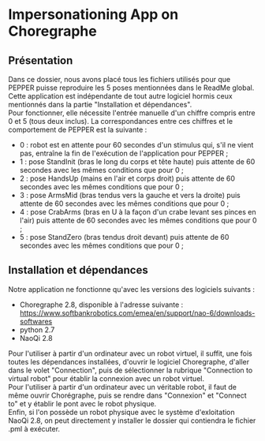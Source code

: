 # Impersonationing App on Choregraphe

## Présentation 
Dans ce dossier, nous avons placé tous les fichiers utilisés pour que PEPPER puisse reproduire les 5 poses mentionnées dans le ReadMe global. 
Cette application est indépendante de tout autre logiciel hormis ceux mentionnés dans la partie "Installation et dépendances".   
Pour fonctionner, elle nécessite l'entrée manuelle d'un chiffre compris entre 0 et 5 (tous deux inclus). La correspondances entre ces chiffres et le 
comportement de PEPPER est la suivante :
- 0 : robot est en attente pour 60 secondes d'un stimulus qui, s'il ne vient pas, entraîne la fin de l'exécution de l'application pour PEPPER ;
- 1 : pose StandInit (bras le long du corps et tête haute) puis attente de 60 secondes avec les mêmes conditions que pour 0 ;
- 2 : pose HandsUp (mains en l'air et corps droit) puis attente de 60 secondes avec les mêmes conditions que pour 0 ;
- 3 : pose ArmsMid (bras tendus vers la gauche et vers la droite) puis attente de 60 secondes avec les mêmes conditions que pour 0 ;
- 4 : pose CrabArms (bras en U à la façon d'un crabe levant ses pinces en l'air) puis attente de 60 secondes avec les mêmes conditions que pour 0 ;
- 5 : pose StandZero (bras tendus droit devant) puis attente de 60 secondes avec les mêmes conditions que pour 0 ;

## Installation et dépendances
Notre application ne fonctionne qu'avec les versions des logiciels suivants :
- Choregraphe 2.8, disponible à l'adresse suivante : https://www.softbankrobotics.com/emea/en/support/nao-6/downloads-softwares
- python 2.7
- NaoQi 2.8 

Pour l'utiliser à partir d'un ordinateur avec un robot virtuel, il suffit, une fois toutes les dépendances installées, d'ouvrir le logiciel Choregraphe, d'aller 
dans le volet "Connection", puis de sélectionner la rubrique "Connection to virtual robot" pour établir la connexion avec un robot virtuel.   
Pour l'utiliser à partir d'un ordinateur avec un véritable robot, il faut de même ouvrir Chorégraphe, puis se rendre dans "Connexion" et "Connect to" et y
établir le pont avec le robot physique.  
Enfin, si l'on possède un robot physique avec le système d'exloitation NaoQi 2.8, on peut directement y installer le dossier qui contiendra le 
fichier .pml à exécuter.
